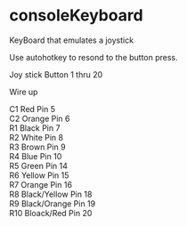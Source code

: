 # consoleKeyboard
KeyBoard that emulates a joystick  

Use autohotkey to resond to the button press. 

Joy stick Button 1 thru 20  

Wire up  

C1	Red	Pin 5  
C2	Orange Pin 6  
R1	Black	Pin	7  
R2	White	Pin	8  
R3	Brown	Pin	9  
R4	Blue	Pin	10  
R5	Green	Pin 14  
R6	Yellow	Pin	15  
R7	Orange	Pin	16  
R8	Black/Yellow	Pin	18  
R9	Black/Orange	Pin	19  
R10	Bloack/Red	Pin	20  

